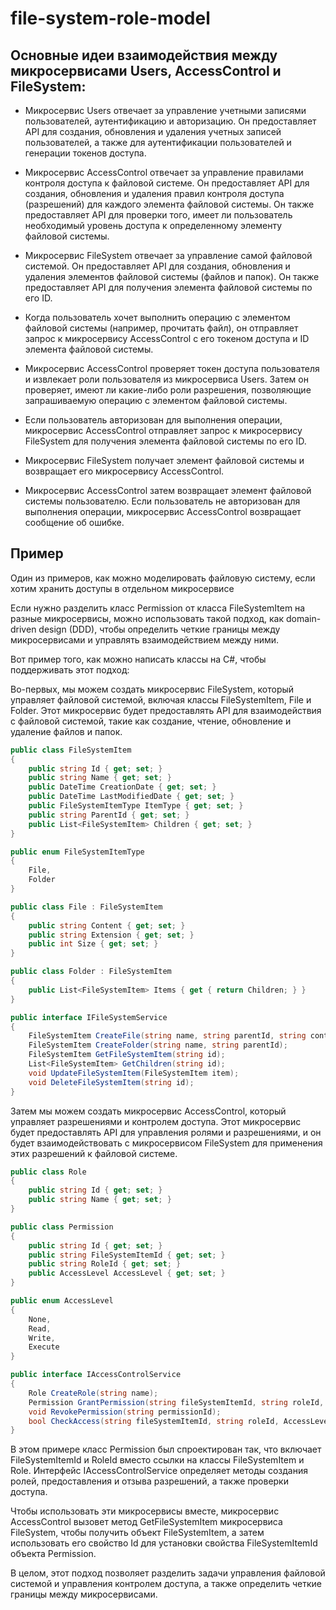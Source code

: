 # file-system-role-model

## Основные идеи взаимодействия между микросервисами Users, AccessControl и FileSystem:

* Микросервис Users отвечает за управление учетными записями пользователей, аутентификацию и авторизацию. Он предоставляет API для создания, обновления и удаления учетных записей пользователей, а также для аутентификации пользователей и генерации токенов доступа.

* Микросервис AccessControl отвечает за управление правилами контроля доступа к файловой системе. Он предоставляет API для создания, обновления и удаления правил контроля доступа (разрешений) для каждого элемента файловой системы. Он также предоставляет API для проверки того, имеет ли пользователь необходимый уровень доступа к определенному элементу файловой системы.

* Микросервис FileSystem отвечает за управление самой файловой системой. Он предоставляет API для создания, обновления и удаления элементов файловой системы (файлов и папок). Он также предоставляет API для получения элемента файловой системы по его ID.

* Когда пользователь хочет выполнить операцию с элементом файловой системы (например, прочитать файл), он отправляет запрос к микросервису AccessControl с его токеном доступа и ID элемента файловой системы.

* Микросервис AccessControl проверяет токен доступа пользователя и извлекает роли пользователя из микросервиса Users. Затем он проверяет, имеют ли какие-либо роли разрешения, позволяющие запрашиваемую операцию с элементом файловой системы.

* Если пользователь авторизован для выполнения операции, микросервис AccessControl отправляет запрос к микросервису FileSystem для получения элемента файловой системы по его ID.

* Микросервис FileSystem получает элемент файловой системы и возвращает его микросервису AccessControl.

* Микросервис AccessControl затем возвращает элемент файловой системы пользователю. Если пользователь не авторизован для выполнения операции, микросервис AccessControl возвращает сообщение об ошибке.

## Пример
Один из примеров, как можно моделировать файловую систему, если хотим хранить доступы в отдельном микросервисе

Если нужно разделить класс Permission от класса FileSystemItem на разные микросервисы, можно использовать такой подход, как domain-driven design (DDD), чтобы определить четкие границы между микросервисами и управлять взаимодействием между ними.

Вот пример того, как можно написать классы на C#, чтобы поддерживать этот подход:

Во-первых, мы можем создать микросервис FileSystem, который управляет файловой системой, включая классы FileSystemItem, File и Folder. Этот микросервис будет предоставлять API для взаимодействия с файловой системой, такие как создание, чтение, обновление и удаление файлов и папок.

``` c#
public class FileSystemItem
{
    public string Id { get; set; }
    public string Name { get; set; }
    public DateTime CreationDate { get; set; }
    public DateTime LastModifiedDate { get; set; }
    public FileSystemItemType ItemType { get; set; }
    public string ParentId { get; set; }
    public List<FileSystemItem> Children { get; set; }
}

public enum FileSystemItemType
{
    File,
    Folder
}

public class File : FileSystemItem
{
    public string Content { get; set; }
    public string Extension { get; set; }
    public int Size { get; set; }
}

public class Folder : FileSystemItem
{
    public List<FileSystemItem> Items { get { return Children; } }
}

public interface IFileSystemService
{
    FileSystemItem CreateFile(string name, string parentId, string content);
    FileSystemItem CreateFolder(string name, string parentId);
    FileSystemItem GetFileSystemItem(string id);
    List<FileSystemItem> GetChildren(string id);
    void UpdateFileSystemItem(FileSystemItem item);
    void DeleteFileSystemItem(string id);
}
```

Затем мы можем создать микросервис AccessControl, который управляет разрешениями и контролем доступа. Этот микросервис будет предоставлять API для управления ролями и разрешениями, и он будет взаимодействовать с микросервисом FileSystem для применения этих разрешений к файловой системе.

``` c#
public class Role
{
    public string Id { get; set; }
    public string Name { get; set; }
}

public class Permission
{
    public string Id { get; set; }
    public string FileSystemItemId { get; set; }
    public string RoleId { get; set; }
    public AccessLevel AccessLevel { get; set; }
}

public enum AccessLevel
{
    None,
    Read,
    Write,
    Execute
}

public interface IAccessControlService
{
    Role CreateRole(string name);
    Permission GrantPermission(string fileSystemItemId, string roleId, AccessLevel accessLevel);
    void RevokePermission(string permissionId);
    bool CheckAccess(string fileSystemItemId, string roleId, AccessLevel accessLevel);
}
```

В этом примере класс Permission был спроектирован так, что включает FileSystemItemId и RoleId вместо ссылки на классы FileSystemItem и Role. Интерфейс IAccessControlService определяет методы создания ролей, предоставления и отзыва разрешений, а также проверки доступа.

Чтобы использовать эти микросервисы вместе, микросервис AccessControl вызовет метод GetFileSystemItem микросервиса FileSystem, чтобы получить объект FileSystemItem, а затем использовать его свойство Id для установки свойства FileSystemItemId объекта Permission.

В целом, этот подход позволяет разделить задачи управления файловой системой и управления контролем доступа, а также определить четкие границы между микросервисами.
